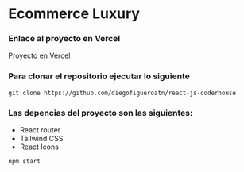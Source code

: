 # Ecommerce Luxury

### Enlace al proyecto en Vercel

[Proyecto en Vercel](https://ecommerce-diego-figueroa.vercel.app/category/jewelery)

### Para clonar el repositorio ejecutar lo siguiente

```
git clone https://github.com/diegofigueroatn/react-js-coderhouse
```

### Las depencias del proyecto son las siguientes:

- React router
- Tailwind CSS
- React Icons

`npm start`

